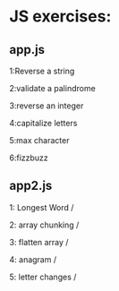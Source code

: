 # JS exercises:

## app.js

1:Reverse a string

2:validate a palindrome

3:reverse an integer

4:capitalize letters

5:max character

6:fizzbuzz

## app2.js

1: Longest Word /

2: array chunking /

3: flatten array /

4: anagram /

5: letter changes /
